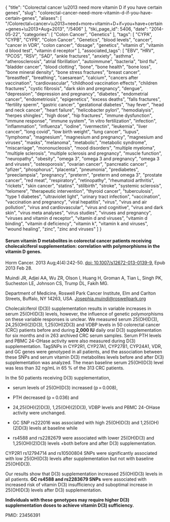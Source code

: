{
    "title": "Colorectal cancer \u2013 need more vitamin D if you have certain genes",
    "slug": "colorectal-cancer-need-more-vitamin-d-if-you-have-certain-genes",
    "aliases": [
        "/Colorectal+cancer+\u2013+need+more+vitamin+D+if+you+have+certain+genes+\u2013+Aug+2013",
        "/5406"
    ],
    "tiki_page_id": 5406,
    "date": "2014-05-22",
    "categories": [
        "Colon Cancer",
        "Genetics"
    ],
    "tags": [
        "CYPA",
        "CYPB",
        "CYPR",
        "Colon Cancer",
        "Genetics",
        "blood levels",
        "cancer",
        "cancer in VDR",
        "colon cancer",
        "dosage",
        "genetics",
        "vitamin d",
        "vitamin d blood test",
        "vitamin d receptor"
    ],
    "associated_tags": [
        "EBV",
        "HRV",
        "PCOS",
        "RSV",
        "SAD",
        "ankle fractures",
        "anxiety",
        "asthma",
        "atherosclerosis",
        "atrial fibrillation",
        "autoimmune",
        "bacteria",
        "bird flu",
        "bladder cancer",
        "blood clotting",
        "bone",
        "bone health",
        "bone loss",
        "bone mineral density",
        "bone stress fractures",
        "breast cancer",
        "breastfed",
        "breathing",
        "caesarean",
        "calcium",
        "cancers after vaccination",
        "cardiovascular",
        "childhood vaccination effects",
        "children fractures",
        "cystic fibrosis",
        "dark skin and pregnancy",
        "dengue",
        "depression",
        "depression and pregnancy",
        "diabetes",
        "endometrial cancer",
        "endometriosis",
        "epigenetics",
        "excess deaths",
        "falls fractures",
        "fertility sperm",
        "gastric cancer",
        "gestational diabetes",
        "hay fever",
        "head and neck cancer",
        "heart failure",
        "helicobacter pylori",
        "hemodialysis",
        "herpes shingles",
        "high dose",
        "hip fractures",
        "immune dysfunction",
        "immune response",
        "immune system",
        "in vitro fertilization",
        "infection",
        "inflammation",
        "influenza",
        "iodine",
        "ivermectin",
        "leukemia",
        "liver cancer",
        "long covid",
        "low birth weight",
        "lung cancer",
        "lupus",
        "lymphoma",
        "magnesium",
        "magnesium and pregnancy",
        "magnesium and viruses",
        "masks",
        "melanoma",
        "metabolic",
        "metabolic syndrome",
        "miscarriage",
        "mononucleosis",
        "mood disorders",
        "multiple myeloma",
        "multiple sclerosis",
        "multiple sclerosis and pregnancy",
        "muscle function",
        "neuropathy",
        "obesity",
        "omega 3",
        "omega 3 and pregnancy",
        "omega 3 and viruses",
        "osteoporosis",
        "ovarian cancer",
        "pancreatic cancer",
        "pfizer",
        "phosphorus",
        "placenta",
        "pneumonia",
        "prediabetes",
        "preeclampsia",
        "pregnancy",
        "preterm",
        "preterm and omega 3",
        "prostate cancer",
        "red meat",
        "respiratory",
        "retinopathy",
        "rheumatoid arthritis",
        "rickets",
        "skin cancer",
        "statins",
        "stillbirth",
        "stroke",
        "systemic sclerosis",
        "telomere",
        "therapeutic intervention",
        "thyroid cancer",
        "tuberculosis",
        "type 1 diabetes",
        "ultraviolet light",
        "urinary tract infection",
        "vaccination",
        "vaccination and pregnancy",
        "viral hepatitis",
        "virus",
        "virus and air pollution",
        "virus and cardiovascular",
        "virus and cognitive",
        "virus and dark skin",
        "virus meta analyses",
        "virus studies",
        "viruses and pregnancy",
        "viruses and vitamin d receptor",
        "vitamin d and viruses",
        "vitamin d binding",
        "vitamin d deficiency",
        "vitamin k",
        "vitamin k and viruses",
        "wound healing",
        "zinc",
        "zinc and viruses"
    ]
}


#### Serum vitamin D metabolites in colorectal cancer patients receiving cholecalciferol supplementation: correlation with polymorphisms in the vitamin D genes.

Horm Cancer. 2013 Aug;4(4):242-50. [doi: 10.1007/s12672-013-0139-9.](https://doi.org/10.1007/s12672-013-0139-9.) Epub 2013 Feb 28.

Muindi JR, Adjei AA, Wu ZR, Olson I, Huang H, Groman A, Tian L, Singh PK, Sucheston LE, Johnson CS, Trump DL, Fakih MG.

Department of Medicine, Roswell Park Cancer Institute, Elm and Carlton Streets, Buffalo, NY 14263, USA. Josephia.muindi@roswellpark.org

Cholecalciferol (D(3)) supplementation results in variable increases in serum 25(OH)D(3) levels, however, the influence of genetic polymorphisms on these variable responses is unclear. We measured serum 25(OH)D(3), 24,25(OH)(2)D(3), 1,25(OH)2D(3) and VDBP levels in 50 colorectal cancer (CRC) patients before and during  **2,000 IU**  daily oral D(3) supplementation for six months and in 263 archived CRC serum samples. Serum PTH levels and PBMC 24-OHase activity were also measured during D(3) supplementation. TagSNPs in CYP2R1, CYP27A1, CYP27B1, CYP24A1, VDR, and GC genes were genotyped in all patients, and the association between these SNPs and serum vitamin D(3) metabolites levels before and after D(3) supplementation was analyzed. The mean baseline serum 25(OH)D(3) level was less than 32 ng/mL in 65 % of the 313 CRC patients. 

In the 50 patients receiving D(3) supplementation, 

* serum levels of 25(OH)D(3) increased (p = 0.008), 

* PTH decreased (p = 0.036) and 

* 24,25(OH)(2)D(3), 1,25(OH)(2)D(3), VDBP levels and PBMC 24-OHase activity were unchanged. 

* GC SNP rs222016 was associated with high 25(OH)D(3) and 1,25(OH)(2)D(3) levels at baseline while 

* rs4588 and rs2282679 were associated with lower 25(OH)D(3) and 1,25(OH)(2)D(3) levels +both before and after D(3) supplementation. 

CYP2R1 rs12794714 and rs10500804 SNPs were significantly associated with low 25(OH)D(3) levels after supplementation but not with baseline 25(OH)D(3). 

Our results show that D(3) supplementation increased 25(OH)D(3) levels in all patients.  **GC rs4588 and rs2283679 SNPs**  were associated with increased risk of vitamin D(3) insufficiency and suboptimal increase in 25(OH)D(3) levels after D(3) supplementation. 

 **Individuals with these genotypes may require higher D(3) supplementation doses to achieve vitamin D(3) sufficiency.** 

PMID:     23456391